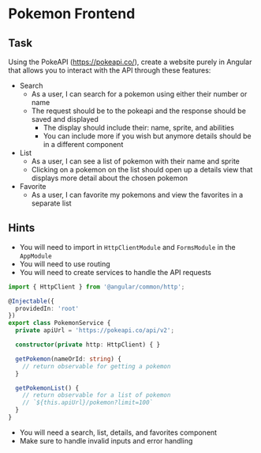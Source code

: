 # Pokemon Frontend

## Task

Using the PokeAPI (https://pokeapi.co/), create a website purely in Angular that allows you to interact with the API through these features:

- Search
    - As a user, I can search for a pokemon using either their number or name
    - The request should be to the pokeapi and the response should be saved and displayed
        - The display should include their: name, sprite, and abilities
        - You can include more if you wish but anymore details should be in a different component
- List
    - As a user, I can see a list of pokemon with their name and sprite
    - Clicking on a pokemon on the list should open up a details view that displays more detail about the chosen pokemon
- Favorite
    - As a user, I can favorite my pokemons and view the favorites in a separate list

## Hints

- You will need to import in `HttpClientModule` and `FormsModule` in the `AppModule`
- You will need to use routing
- You will need to create services to handle the API requests

```typescript
import { HttpClient } from '@angular/common/http';

@Injectable({
  providedIn: 'root'
})
export class PokemonService {
  private apiUrl = 'https://pokeapi.co/api/v2';

  constructor(private http: HttpClient) { }

  getPokemon(nameOrId: string) {
    // return observable for getting a pokemon
  }

  getPokemonList() {
    // return observable for a list of pokemon
    // `${this.apiUrl}/pokemon?limit=100`
  }
}
```

- You will need a search, list, details, and favorites component
- Make sure to handle invalid inputs and error handling